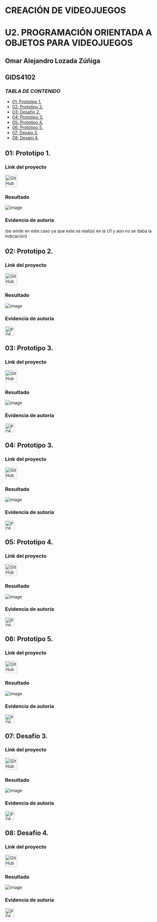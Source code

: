# CREACIÓN DE VIDEOJUEGOS 

# U2. PROGRAMACIÓN ORIENTADA A OBJETOS PARA VIDEOJUEGOS
## Omar Alejandro Lozada Zúñiga
## GIDS4102

### *TABLA DE CONTENIDO*
- [01: Prototipo 1.](#01-Prototipo-1)
- [02: Prototipo 2.](#02-Prototipo-2)
- [03: Desafío 2.](#03-Desafio-2)
- [04: Prototipo 3.](#04-Prototipo-3)
- [05: Prototipo 4.](#05-Prototipo-4)
- [06: Prototipo 5.](#06-Prototipo-5)
- [07: Desaío 3.](#07-Desafio-3)
- [08: Desaío 4.](#07-Desafio-4)

## 01: Prototipo 1.
### Link del proyecto
<a href="https://github.com/creacionvideojuego/desafios/blob/main/prototipo_1.unitypackage">
    <img src="https://cdn-icons-png.flaticon.com/128/733/733553.png" alt="GitHub" width="40"/>
</a>

### Resultado
![image](https://github.com/user-attachments/assets/1e00c526-5896-4efc-9b24-2e538cbef1aa)



### Evidencia de autoría
(se omite en este caso ya que este se realizó en la U1 y aún no se daba la indicación)

## 02: Prototipo 2.
### Link del proyecto
<a href="https://github.com/creacionvideojuego/desafios/blob/main/prototipo_2.unitypackage">
    <img src="https://cdn-icons-png.flaticon.com/128/733/733553.png" alt="GitHub" width="40"/>
</a>

### Resultado
![image](https://github.com/user-attachments/assets/f06c2957-357f-4ef1-a0cf-acc871a64603)


### Evidencia de autoría
<a href="https://github.com/user-attachments/files/17891733/Prototipo_2.pdf">
    <img src="https://upload.wikimedia.org/wikipedia/commons/8/87/PDF_file_icon.svg" alt="PDF" width="30"/>
</a>

## 03: Prototipo 3.
### Link del proyecto
<a href="https://github.com/creacionvideojuego/desafios/blob/main/prototipo_3.unitypackage">
    <img src="https://cdn-icons-png.flaticon.com/128/733/733553.png" alt="GitHub" width="40"/>
</a>

### Resultado
![image](https://github.com/user-attachments/assets/d31384be-70c1-4a2b-a013-65b154cc142e)



### Evidencia de autoría
<a href="https://github.com/user-attachments/files/17807714/Prototipo.3.jmsa.pdf">
    <img src="https://upload.wikimedia.org/wikipedia/commons/8/87/PDF_file_icon.svg" alt="PDF" width="30"/>
</a>

## 04: Prototipo 3.
### Link del proyecto
<a href="https://github.com/creacionvideojuego/desafios/blob/main/prototipo_4.unitypackage">
    <img src="https://cdn-icons-png.flaticon.com/128/733/733553.png" alt="GitHub" width="40"/>
</a>

### Resultado
![image](https://github.com/user-attachments/assets/3e120dbe-3348-466e-ad80-b8a83ee988da)




### Evidencia de autoría
<a href="https://github.com/user-attachments/files/17891748/Prototipo_3.pdf">
    <img src="https://upload.wikimedia.org/wikipedia/commons/8/87/PDF_file_icon.svg" alt="PDF" width="30"/>
</a>

## 05: Prototipo 4.
### Link del proyecto
<a href="https://github.com/creacionvideojuego/desafios/blob/main/prototipo_5.unitypackage">
    <img src="https://cdn-icons-png.flaticon.com/128/733/733553.png" alt="GitHub" width="40"/>
</a>

### Resultado
![image](https://github.com/user-attachments/assets/9d7d0e5b-655b-4fe3-8141-9a846ebbaf94)



### Evidencia de autoría
<a href="https://github.com/user-attachments/files/17891760/Prototipo_4.pdf">
    <img src="https://upload.wikimedia.org/wikipedia/commons/8/87/PDF_file_icon.svg" alt="PDF" width="30"/>
</a>

## 06: Prototipo 5.
### Link del proyecto
<a href="https://github.com/JMSASanchezUwU/CreacionDeVideoJuegos/blob/main/challenge1.unitypackage">
    <img src="https://cdn-icons-png.flaticon.com/128/733/733553.png" alt="GitHub" width="40"/>
</a>

### Resultado
![image](https://github.com/user-attachments/assets/6d6c36e8-d603-4123-abe9-453381ce8ba2)


### Evidencia de autoría
<a href="https://github.com/user-attachments/files/17891769/prototipo_5.pdf">
    <img src="https://upload.wikimedia.org/wikipedia/commons/8/87/PDF_file_icon.svg" alt="PDF" width="30"/>
</a>

## 07: Desafío 3.
### Link del proyecto
<a href="https://github.com/creacionvideojuego/desafios/blob/main/desafio_3.unitypackage">
    <img src="https://cdn-icons-png.flaticon.com/128/733/733553.png" alt="GitHub" width="40"/>
</a>

### Resultado
![image](https://github.com/user-attachments/assets/f27d3b73-3667-4664-b6b0-d6628bdd5c31)

### Evidencia de autoría
<a href="https://github.com/user-attachments/files/17896901/desafio_3.pdf">
    <img src="https://upload.wikimedia.org/wikipedia/commons/8/87/PDF_file_icon.svg" alt="PDF" width="30"/>
</a>


## 08: Desafío 4.
### Link del proyecto
<a href="https://github.com/creacionvideojuego/desafios/blob/main/desafio_4.unitypackage">
    <img src="https://cdn-icons-png.flaticon.com/128/733/733553.png" alt="GitHub" width="40"/>
</a>

### Resultado
![image](https://github.com/user-attachments/assets/d164e2ea-4acd-4462-b2e8-81a58251268f)


### Evidencia de autoría
<a href="https://github.com/user-attachments/files/17896922/desafio_4.pdf">
    <img src="https://upload.wikimedia.org/wikipedia/commons/8/87/PDF_file_icon.svg" alt="PDF" width="30"/>
</a>
